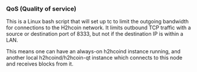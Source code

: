 ### QoS (Quality of service) ###

This is a Linux bash script that will set up tc to limit the outgoing bandwidth for connections to the H2hcoin network. It limits outbound TCP traffic with a source or destination port of 8333, but not if the destination IP is within a LAN.

This means one can have an always-on h2hcoind instance running, and another local h2hcoind/h2hcoin-qt instance which connects to this node and receives blocks from it.
